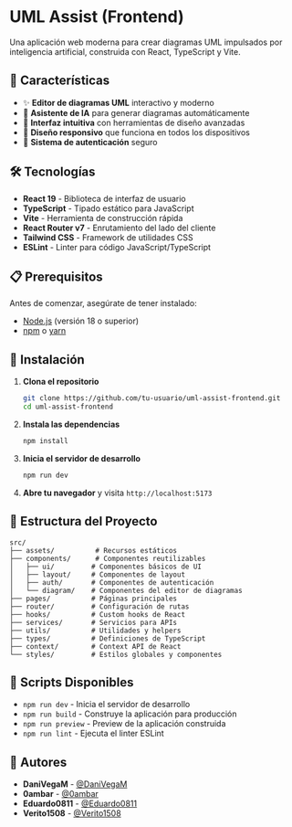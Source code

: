 # UML Assist (Frontend)

Una aplicación web moderna para crear diagramas UML impulsados por inteligencia artificial, construida con React, TypeScript y Vite.

## 🚀 Características

- ✨ **Editor de diagramas UML** interactivo y moderno
- 🤖 **Asistente de IA** para generar diagramas automáticamente
- 🎨 **Interfaz intuitiva** con herramientas de diseño avanzadas
- 📱 **Diseño responsivo** que funciona en todos los dispositivos
- 🔐 **Sistema de autenticación** seguro

## 🛠️ Tecnologías

- **React 19** - Biblioteca de interfaz de usuario
- **TypeScript** - Tipado estático para JavaScript
- **Vite** - Herramienta de construcción rápida
- **React Router v7** - Enrutamiento del lado del cliente
- **Tailwind CSS** - Framework de utilidades CSS
- **ESLint** - Linter para código JavaScript/TypeScript

## 📋 Prerequisitos

Antes de comenzar, asegúrate de tener instalado:

- [Node.js](https://nodejs.org/) (versión 18 o superior)
- [npm](https://www.npmjs.com/) o [yarn](https://yarnpkg.com/)

## 🚀 Instalación

1. **Clona el repositorio**
   ```bash
   git clone https://github.com/tu-usuario/uml-assist-frontend.git
   cd uml-assist-frontend
   ```

2. **Instala las dependencias**
   ```bash
   npm install
   ```

3. **Inicia el servidor de desarrollo**
   ```bash
   npm run dev
   ```

4. **Abre tu navegador** y visita `http://localhost:5173`

## 📁 Estructura del Proyecto

```
src/
├── assets/          # Recursos estáticos
├── components/      # Componentes reutilizables
│   ├── ui/         # Componentes básicos de UI
│   ├── layout/     # Componentes de layout
│   ├── auth/       # Componentes de autenticación
│   └── diagram/    # Componentes del editor de diagramas
├── pages/          # Páginas principales
├── router/         # Configuración de rutas
├── hooks/          # Custom hooks de React
├── services/       # Servicios para APIs
├── utils/          # Utilidades y helpers
├── types/          # Definiciones de TypeScript
├── context/        # Context API de React
└── styles/         # Estilos globales y componentes
```

## 🔧 Scripts Disponibles

- `npm run dev` - Inicia el servidor de desarrollo
- `npm run build` - Construye la aplicación para producción
- `npm run preview` - Preview de la aplicación construida
- `npm run lint` - Ejecuta el linter ESLint

## 👥 Autores

- **DaniVegaM** - [@DaniVegaM](https://github.com/DaniVegaM)
- **0ambar** - [@0ambar](https://github.com/0ambar)
- **Eduardo0811** - [@Eduardo0811](https://github.com/Eduardo0811)
- **Verito1508** - [@Verito1508](https://github.com/Verito1508)
